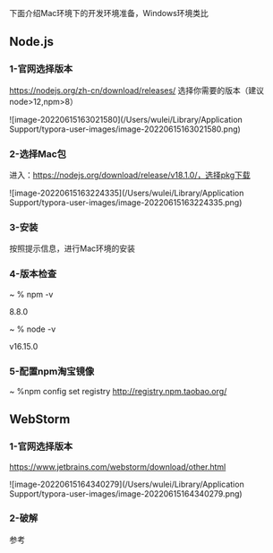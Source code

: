 下面介绍Mac环境下的开发环境准备，Windows环境类比

## Node.js

### 1-官网选择版本

 https://nodejs.org/zh-cn/download/releases/ 选择你需要的版本（建议node>12,npm>8）

![image-20220615163021580](/Users/wulei/Library/Application Support/typora-user-images/image-20220615163021580.png)

### 2-选择Mac包

进入：https://nodejs.org/download/release/v18.1.0/，选择pkg下载

![image-20220615163224335](/Users/wulei/Library/Application Support/typora-user-images/image-20220615163224335.png)

### 3-安装

按照提示信息，进行Mac环境的安装

### 4-版本检查

 ~ % npm -v

8.8.0

 ~ % node -v

v16.15.0

### 5-配置npm淘宝镜像

~ %npm config set registry http://registry.npm.taobao.org/

## WebStorm

### 1-官网选择版本

https://www.jetbrains.com/webstorm/download/other.html

![image-20220615164340279](/Users/wulei/Library/Application Support/typora-user-images/image-20220615164340279.png)

### 2-破解

参考